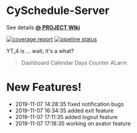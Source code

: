 # CySchedule-Server
See details [**@ PROJECT WIki**](https://git.linux.iastate.edu/cs309/fall2019/yt_4/wikis/home)

[![coverage report](https://git.hanzec.com/hanzech/cyschedule/badges/master/coverage.svg)](https://git.hanzec.com/hanzech/cyschedule/commits/master)
[![pipeline status](https://git.hanzec.com/hanzech/cyschedule/badges/master/pipeline.svg)](https://git.hanzec.com/hanzech/cyschedule/commits/master)

YT_4 is ... wait, it's a what?
  > Dashboard
  > Calendar
  > Days Counter
  >ALarm

# New Features!

-   2019-11-07 14:28:35  fixed notification bugs
-   2019-11-07 16:34:35  added exit feature
- 	2019-11-07 17:11:35  added logout feature
- 	2019-11-07 17:18:35  working on avator feature